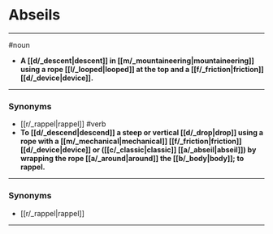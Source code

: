 # Abseils
---
#noun
- **A [[d/_descent|descent]] in [[m/_mountaineering|mountaineering]] using a rope [[l/_looped|looped]] at the top and a [[f/_friction|friction]] [[d/_device|device]].**
---
### Synonyms
- [[r/_rappel|rappel]]
#verb
- **To [[d/_descend|descend]] a steep or vertical [[d/_drop|drop]] using a rope with a [[m/_mechanical|mechanical]] [[f/_friction|friction]] [[d/_device|device]] or ([[c/_classic|classic]] [[a/_abseil|abseil]]) by wrapping the rope [[a/_around|around]] the [[b/_body|body]]; to rappel.**
---
### Synonyms
- [[r/_rappel|rappel]]
---
